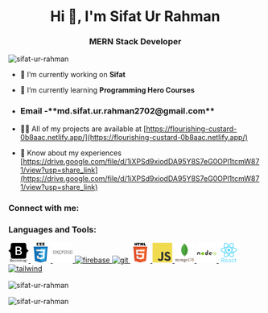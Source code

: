 <h1 align="center">Hi 👋, I'm Sifat Ur Rahman</h1>
<h3 align="center">MERN Stack Developer</h3>

<p align="left"> <img src="https://komarev.com/ghpvc/?username=sifat-ur-rahman&label=Profile%20views&color=0e75b6&style=flat" alt="sifat-ur-rahman" /> </p>

- 🔭 I’m currently working on **Sifat**

- 🌱 I’m currently learning **Programming Hero Courses**

-  <h3>Email -**md.sifat.ur.rahman2702@gmail.com**</h3>
  
- 👨‍💻 All of my projects are available at [https://flourishing-custard-0b8aac.netlify.app/](https://flourishing-custard-0b8aac.netlify.app/)

- 📄 Know about my experiences [https://drive.google.com/file/d/1iXPSd9xiodDA95Y8S7eG0OPl1tcmW871/view?usp=share_link](https://drive.google.com/file/d/1iXPSd9xiodDA95Y8S7eG0OPl1tcmW871/view?usp=share_link)

<h3 align="left">Connect with me:</h3>
<p align="left">
</p>

<h3 align="left">Languages and Tools:</h3>
<p align="left"> <a href="https://getbootstrap.com" target="_blank" rel="noreferrer"> <img src="https://raw.githubusercontent.com/devicons/devicon/master/icons/bootstrap/bootstrap-plain-wordmark.svg" alt="bootstrap" width="40" height="40"/> </a> <a href="https://www.w3schools.com/css/" target="_blank" rel="noreferrer"> <img src="https://raw.githubusercontent.com/devicons/devicon/master/icons/css3/css3-original-wordmark.svg" alt="css3" width="40" height="40"/> </a> <a href="https://expressjs.com" target="_blank" rel="noreferrer"> <img src="https://raw.githubusercontent.com/devicons/devicon/master/icons/express/express-original-wordmark.svg" alt="express" width="40" height="40"/> </a> <a href="https://firebase.google.com/" target="_blank" rel="noreferrer"> <img src="https://www.vectorlogo.zone/logos/firebase/firebase-icon.svg" alt="firebase" width="40" height="40"/> </a> <a href="https://git-scm.com/" target="_blank" rel="noreferrer"> <img src="https://www.vectorlogo.zone/logos/git-scm/git-scm-icon.svg" alt="git" width="40" height="40"/> </a> <a href="https://www.w3.org/html/" target="_blank" rel="noreferrer"> <img src="https://raw.githubusercontent.com/devicons/devicon/master/icons/html5/html5-original-wordmark.svg" alt="html5" width="40" height="40"/> </a> <a href="https://developer.mozilla.org/en-US/docs/Web/JavaScript" target="_blank" rel="noreferrer"> <img src="https://raw.githubusercontent.com/devicons/devicon/master/icons/javascript/javascript-original.svg" alt="javascript" width="40" height="40"/> </a> <a href="https://www.mongodb.com/" target="_blank" rel="noreferrer"> <img src="https://raw.githubusercontent.com/devicons/devicon/master/icons/mongodb/mongodb-original-wordmark.svg" alt="mongodb" width="40" height="40"/> </a> <a href="https://nodejs.org" target="_blank" rel="noreferrer"> <img src="https://raw.githubusercontent.com/devicons/devicon/master/icons/nodejs/nodejs-original-wordmark.svg" alt="nodejs" width="40" height="40"/> </a> <a href="https://reactjs.org/" target="_blank" rel="noreferrer"> <img src="https://raw.githubusercontent.com/devicons/devicon/master/icons/react/react-original-wordmark.svg" alt="react" width="40" height="40"/> </a> <a href="https://tailwindcss.com/" target="_blank" rel="noreferrer"> <img src="https://www.vectorlogo.zone/logos/tailwindcss/tailwindcss-icon.svg" alt="tailwind" width="40" height="40"/> </a> </p>

<p><img align="center" src="https://github-readme-stats.vercel.app/api/top-langs?username=sifat-ur-rahman&show_icons=true&locale=en&layout=compact" alt="sifat-ur-rahman" /></p>

<p><img align="center" src="https://github-readme-streak-stats.herokuapp.com/?user=sifat-ur-rahman&" alt="sifat-ur-rahman" /></p>
